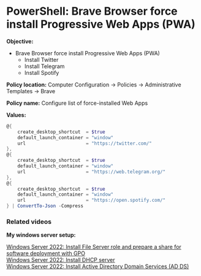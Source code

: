 # PowerShell: Brave Browser force install Progressive Web Apps (PWA)

<b>Objective:</b>

* Brave Browser force install Progressive Web Apps (PWA)
    * Install Twitter
    * Install Telegram
    * Install Spotify

<b>Policy location:</b> Computer Configuration -> Policies -> Administrative Templates -> Brave

<b>Policy name:</b> Configure list of force-installed Web Apps

<b>Values:</b>

```powershell
@{
    create_desktop_shortcut  = $true
    default_launch_container = "window"  
    url                      = "https://twitter.com/"
},
@{
    create_desktop_shortcut  = $true
    default_launch_container = "window"  
    url                      = "https://web.telegram.org/"
},
@{
    create_desktop_shortcut  = $true
    default_launch_container = "window"  
    url                      = "https://open.spotify.com/"
} | ConvertTo-Json -Compress
```

### Related videos

<b>My windows server setup:</b> <br />

[Windows Server 2022: Install File Server role and prepare a share for software deployment with GPO](https://youtu.be/jEWSdC2qwyA) <br />
[Windows Server 2022: Install DHCP server](https://youtu.be/8n0MD9stQis) <br />
[Windows Server 2022: Install Active Directory Domain Services (AD DS)](https://youtu.be/1cYewbW3Tl0) <br />